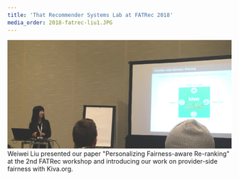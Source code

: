 ```yaml
---
title: 'That Recommender Systems Lab at FATRec 2018'
media_order: 2018-fatrec-liu1.JPG
---
```


![](2018-fatrec-liu1.JPG) 
Weiwei Liu presented our paper "Personalizing Fairness-aware Re-ranking" at the 2nd FATRec workshop and introducing our work on provider-side fairness with Kiva.org.
